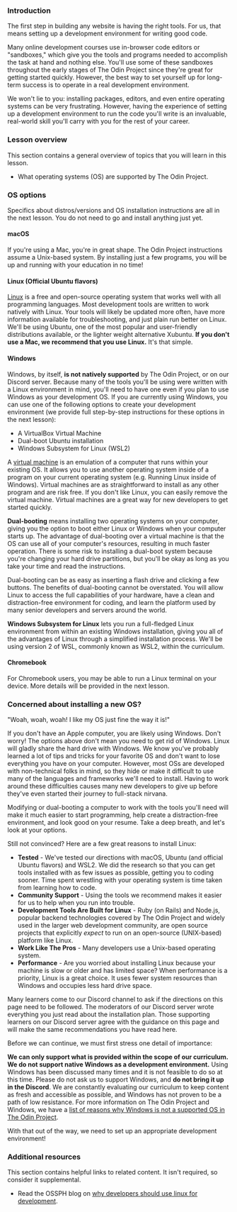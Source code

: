 <!-- TODO: Reconsider structure of installations + overview lesson (missing assignment section for this overview lesson) -->
<!-- markdownlint-disable TOP004 -->
### Introduction

The first step in building any website is having the right tools. For us, that means setting up a development environment for writing good code.

Many online development courses use in-browser code editors or "sandboxes," which give you the tools and programs needed to accomplish the task at hand and nothing else. You'll use some of these sandboxes throughout the early stages of The Odin Project since they're great for getting started quickly. However, the best way to set yourself up for long-term success is to operate in a real development environment.

We won't lie to you: installing packages, editors, and even entire operating systems can be very frustrating. However, having the experience of setting up a development environment to run the code you'll write is an invaluable, real-world skill you'll carry with you for the rest of your career.

### Lesson overview

This section contains a general overview of topics that you will learn in this lesson.

- What operating systems (OS) are supported by The Odin Project.

### OS options

<div class="lesson-note" markdown="1">

Specifics about distros/versions and OS installation instructions are all in the next lesson. You do not need to go and install anything just yet.

</div>

#### macOS

If you're using a Mac, you're in great shape. The Odin Project instructions assume a Unix-based system. By installing just a few programs, you will be up and running with your education in no time!

#### Linux (Official Ubuntu flavors)

[Linux](https://en.wikipedia.org/wiki/Linux) is a free and open-source operating system that works well with all programming languages. Most development tools are written to work natively with Linux. Your tools will likely be updated more often, have more information available for troubleshooting, and just plain run better on Linux. We'll be using Ubuntu, one of the most popular and user-friendly distributions available, or the lighter weight alternative Xubuntu. **If you don't use a Mac, we recommend that you use Linux.** It's that simple.

#### Windows

Windows, by itself, **is not natively supported** by The Odin Project, or on our Discord server. Because many of the tools you'll be using were written with a Linux environment in mind, you'll need to have one even if you plan to use Windows as your development OS. If you are currently using Windows, you can use one of the following options to create your development environment (we provide full step-by-step instructions for these options in the next lesson):

- A VirtualBox Virtual Machine
- Dual-boot Ubuntu installation
- Windows Subsystem for Linux (WSL2)

A [virtual machine](https://youtu.be/yIVXjl4SwVo) is an emulation of a computer that runs within your existing OS. It allows you to use another operating system inside of a program on your current operating system (e.g. Running Linux inside of Windows). Virtual machines are as straightforward to install as any other program and are risk free. If you don't like Linux, you can easily remove the virtual machine. Virtual machines are a great way for new developers to get started quickly.

**Dual-booting** means installing two operating systems on your computer, giving you the option to boot either Linux or Windows when your computer starts up. The advantage of dual-booting over a virtual machine is that the OS can use all of your computer's resources, resulting in much faster operation. There is some risk to installing a dual-boot system because you're changing your hard drive partitions, but you'll be okay as long as you take your time and read the instructions.

Dual-booting can be as easy as inserting a flash drive and clicking a few buttons. The benefits of dual-booting cannot be overstated. You will allow Linux to access the full capabilities of your hardware, have a clean and distraction-free environment for coding, and learn the platform used by many senior developers and servers around the world.

**Windows Subsystem for Linux** lets you run a full-fledged Linux environment from within an existing Windows installation, giving you all of the advantages of Linux through a simplified installation process. We'll be using version 2 of WSL, commonly known as WSL2, within the curriculum.

#### Chromebook

For Chromebook users, you may be able to run a Linux terminal on your device. More details will be provided in the next lesson.

### Concerned about installing a new OS?

"Woah, woah, woah! I like my OS just fine the way it is!"

If you don't have an Apple computer, you are likely using Windows. Don't worry! The options above don't mean you need to get rid of Windows. Linux will gladly share the hard drive with Windows. We know you've probably learned a lot of tips and tricks for your favorite OS and don't want to lose everything you have on your computer. However, most OSs are developed with non-technical folks in mind, so they hide or make it difficult to use many of the languages and frameworks we'll need to install. Having to work around these difficulties causes many new developers to give up before they've even started their journey to full-stack nirvana.

Modifying or dual-booting a computer to work with the tools you'll need will make it much easier to start programming, help create a distraction-free environment, and look good on your resume. Take a deep breath, and let's look at your options.

Still not convinced? Here are a few great reasons to install Linux:

- **Tested** - We've tested our directions with macOS, Ubuntu (and official Ubuntu flavors) and WSL2. We did the research so that you can get tools installed with as few issues as possible, getting you to coding sooner. Time spent wrestling with your operating system is time taken from learning how to code.
- **Community Support** - Using the tools we recommend makes it easier for us to help when you run into trouble.
- **Development Tools Are Built for Linux** - Ruby (on Rails) and Node.js, popular backend technologies covered by The Odin Project and widely used in the larger web development community, are open source projects that explicitly *expect* to run on an open-source (UNIX-based) platform like Linux.
- **Work Like The Pros** - Many developers use a Unix-based operating system.
- **Performance** - Are you worried about installing Linux because your machine is slow or older and has limited space? When performance is a priority, Linux is a great choice. It uses fewer system resources than Windows and occupies less hard drive space.

Many learners come to our Discord channel to ask if the directions on this page need to be followed. The moderators of our Discord server wrote everything you just read about the installation plan. Those supporting learners on our Discord server agree with the guidance on this page and will make the same recommendations you have read here.

Before we can continue, we must first stress one detail of importance:

**We can only support what is provided within the scope of our curriculum. We do not support native Windows as a development environment.** Using Windows has been discussed many times and it is not feasible to do so at this time. Please do not ask us to support Windows, and **do not bring it up in the Discord**. We are constantly evaluating our curriculum to keep content as fresh and accessible as possible, and Windows has not proven to be a path of low resistance. For more information on The Odin Project and Windows, we have a [list of reasons why Windows is not a supported OS in The Odin Project](https://github.com/TheOdinProject/blog/wiki/Why-We-Do-Not-Support-Windows).

With that out of the way, we need to set up an appropriate development environment!

### Additional resources

This section contains helpful links to related content. It isn't required, so consider it supplemental.

- Read the OSSPH blog on [why developers should use linux for development](https://blog.ossph.org/reasons-why-developers-should-use-linux).
